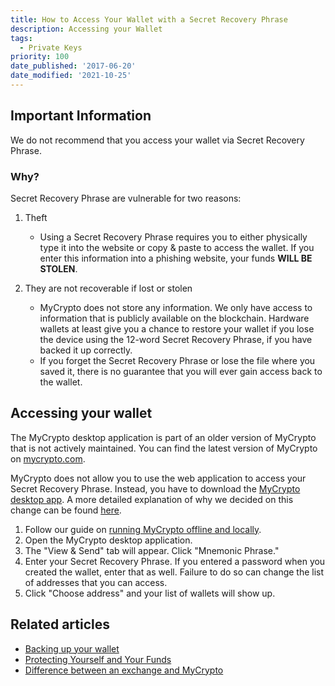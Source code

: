 ```yaml
---
title: How to Access Your Wallet with a Secret Recovery Phrase
description: Accessing your Wallet
tags:
  - Private Keys
priority: 100
date_published: '2017-06-20'
date_modified: '2021-10-25'
---
```


## Important Information

We do not recommend that you access your wallet via Secret Recovery Phrase.

### Why?

Secret Recovery Phrase are vulnerable for two reasons:

1. Theft

   - Using a Secret Recovery Phrase requires you to either physically type it into the website or copy & paste to access the wallet. If you enter this information into a phishing website, your funds **WILL BE STOLEN**.

2. They are not recoverable if lost or stolen
   - MyCrypto does not store any information. We only have access to information that is publicly available on the blockchain. Hardware wallets at least give you a chance to restore your wallet if you lose the device using the 12-word Secret Recovery Phrase, if you have backed it up correctly.
   - If you forget the Secret Recovery Phrase or lose the file where you saved it, there is no guarantee that you will ever gain access back to the wallet.

## Accessing your wallet

<Alert label="The desktop application is not actively maintained.">

The MyCrypto desktop application is part of an older version of MyCrypto that is not actively maintained. You can find the latest version of MyCrypto on [mycrypto.com](https://mycrypto.com/).

</Alert>

MyCrypto does not allow you to use the web application to access your Secret Recovery Phrase. Instead, you have to download the [MyCrypto desktop app](https://download.mycrypto.com/). A more detailed explanation of why we decided on this change can be found [here](https://medium.com/mycrypto/a-safer-mycrypto-79d65196e7d8).

1. Follow our guide on [running MyCrypto offline and locally](/how-to/offline/how-to-run-mycrypto-offline-and-locally).
2. Open the MyCrypto desktop application.
3. The "View & Send" tab will appear. Click "Mnemonic Phrase."
4. Enter your Secret Recovery Phrase. If you entered a password when you created the wallet, enter that as well. Failure to do so can change the list of addresses that you can access.
5. Click "Choose address" and your list of wallets will show up.

## Related articles

- [Backing up your wallet](/how-to/backup-restore/how-to-save-back-up-your-wallet)
- [Protecting Yourself and Your Funds](/staying-safe/protecting-yourself-and-your-funds)
- [Difference between an exchange and MyCrypto](/general-knowledge/ethereum-blockchain/difference-between-wallet-types)
